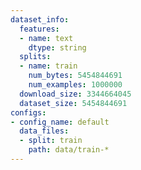 ```yaml
---
dataset_info:
  features:
  - name: text
    dtype: string
  splits:
  - name: train
    num_bytes: 5454844691
    num_examples: 1000000
  download_size: 3344664045
  dataset_size: 5454844691
configs:
- config_name: default
  data_files:
  - split: train
    path: data/train-*
---
```

